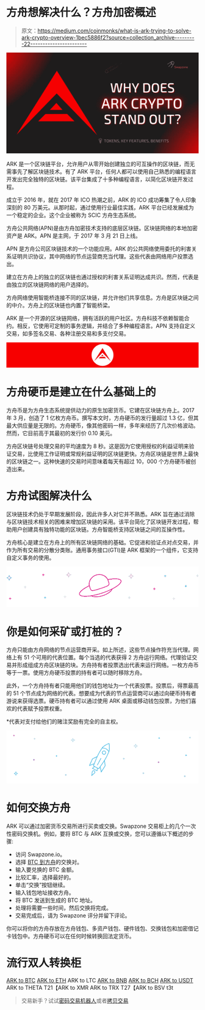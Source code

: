 # 方舟想解决什么？方舟加密概述

> 原文：<https://medium.com/coinmonks/what-is-ark-trying-to-solve-ark-crypto-overview-1bec5886f2?source=collection_archive---------22----------------------->

![](img/d83e7b6734b27cc61ba814e302c3eaf8.png)

ARK 是一个区块链平台，允许用户从零开始创建独立的可互操作的区块链，而无需事先了解区块链技术。有了 ARK 平台，任何人都可以使用自己熟悉的编程语言开发出完全独特的区块链。该平台集成了十多种编程语言，以简化区块链开发过程。

成立于 2016 年，就在 2017 年 ICO 热潮之前，ARK 的 ICO 成功筹集了令人印象深刻的 80 万美元。从那时起，通过使用行业最佳实践，ARK 平台已经发展成为一个稳定的企业。这个企业被称为 SCIC 方舟生态系统。

方舟公共网络(APN)是由方舟加密技术支持的底层区块链。区块链网络的本地加密资产是 ARK。APN 是主网，于 2017 年 3 月 21 日上线。

APN 是方舟公司区块链技术的一个功能应用。ARK 的公共网络使用委托的利害关系证明共识协议，其中网络的节点运营商充当代理。这些代表由网络用户投票选出。

建立在方舟上的独立的区块链也通过授权的利害关系证明达成共识。然而，代表是由独立的区块链网络的用户选择的。

方舟网络使用智能桥连接不同的区块链，并允许他们共享信息。方舟是区块链之间的中介。方舟上的区块链也内置了智能桥梁。

ARK 是一个开源的区块链网络，拥有活跃的用户社区。方舟科技不依赖智能合约。相反，它使用可定制的事务逻辑，并结合了多种编程语言。APN 支持自定义交易，如多签名交易、各种注册交易和多支付交易。

![](img/f1198b2c3319e211827541cfa93ad916.png)

# 方舟硬币是建立在什么基础上的

方舟币是为方舟生态系统提供动力的原生加密货币。它建在区块链方舟上。2017 年 3 月，创造了 1 亿枚方舟币。撰写本文时，方舟硬币的发行量超过 1.3 亿，但其最大供应量是无限的。方舟硬币，像其他密码一样，多年来经历了几次价格波动。然而，它目前高于其最初的发行价 0.10 美元。

方舟区块链号处理交易的平均速度为 8 秒。这是因为它使用授权的利益证明来验证交易，比使用工作证明或常规利益证明的区块链更快。方舟区块链是世界上最快的区块链之一。这种快速的交易时间意味着每天有超过 10，000 个方舟硬币被创造出来。

# 方舟试图解决什么

区块链技术仍处于早期发展阶段，因此许多人对它并不熟悉。ARK 旨在通过消除与区块链技术相关的困难来增加区块链的采用。该平台简化了区块链开发过程，帮助用户创建具有独特功能的区块链。方舟智能桥支持区块链之间的互操作性。

方舟核心是建立在方舟上的所有区块链网络的基础。它促进和验证点对点交易，并作为所有交易的分散分类账。通用事务接口(GTI)是 ARK 框架的一个组件，它支持自定义事务的使用。

![](img/d9eb289dcba2ab786e17d62ee8db81fa.png)

# 你是如何采矿或打桩的？

方舟只能由方舟网络的节点运营商开采。如上所述，这些节点操作符充当代理。网络上有 51 个可用的代表位置。每个当选的代表获得 2 方舟运行网络。代理验证交易并形成组成方舟区块链的块。方舟持有者投票选出代表来运行网络。一枚方舟币等于一票。使用方舟硬币投票的持有者可以随时移除方舟。

此外，一个方舟持有者只能用他们的钱包地址为一个代表投票。投票后，得票最高的 51 个节点成为网络的代表。想要成为代表的节点运营商可以通过向硬币持有者游说来获得选票。硬币持有者可以通过使用 ARK 桌面或移动钱包投票，为他们喜欢的代表赋予投票权重。

*代表对支付给他们的赌注奖励有完全的自主权。

![](img/683b114f5db3fb5cbae77620967622f2.png)

# 如何交换方舟

ARK 可以通过加密货币交易所进行买卖或交换。Swapzone 交易柜上的几个一次性密码交换机。例如，要将 BTC 与 ARK 互换或交换，您可以遵循以下概述的步骤:

*   访问 Swapzone.io。
*   选择 [BTC 到方舟](https://swapzone.io/exchange/btc/ark)的交换对。
*   输入要兑换的 BTC 金额。
*   比较汇率，选择最好的。
*   单击“交换”按钮继续。
*   输入钱包地址接收方舟。
*   将 BTC 发送到生成的 BTC 地址。
*   处理将需要一些时间，然后交换将完成。
*   交易完成后，请为 Swapzone 评分并留下评论。

你可以将你的方舟存放在方舟钱包、多资产钱包、硬件钱包、交换钱包和加密借记卡钱包中。方舟硬币可以在任何时候转换回法定货币。

# 流行双人转换柜

[ARK to BTC](https://swapzone.io/exchange/ark/btc)
[ARK to ETH](https://swapzone.io/exchange/ark/eth) ARK to LTC
[ARK to BNB](https://swapzone.io/exchange/ark/bnb)
[ARK to BCH](https://swapzone.io/exchange/ark/bch)
[ARK to USDT](https://swapzone.io/exchange/ark/usdt)
ARK to THETA
T21【ARK to XMR
ARK to TRX
T27【ARK to BSV
t3t

> 交易新手？试试[密码交易机器人](/coinmonks/crypto-trading-bot-c2ffce8acb2a)或者[拷贝交易](/coinmonks/top-10-crypto-copy-trading-platforms-for-beginners-d0c37c7d698c)